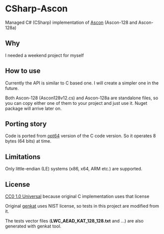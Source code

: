 # CSharp-Ascon

Managed C# (CSharp) implementation of [Ascon](https://ascon.iaik.tugraz.at/index.html) (Ascon-128 and Ascon-128a)

## Why

I needed a weekend project for myself

## How to use

Currently the API is similar to C based one. I will create a simpler one in the future.

Both Ascon-128 (Ascon128v12.cs) and Ascon-128a are standalone files, so you can copy either one of them to your project and just use it. Nuget package will arrive later on.

## Porting story

Code is ported from [opt64](https://github.com/ascon/ascon-c/tree/main/crypto_aead/ascon128v12/opt64) version of the C code version. So it operates 8 bytes (64 bits) at time.

## Limitations

Only little-endian (LE) systems (x86, x64, ARM etc.) are supported.

## License

[CC0 1.0 Universal](LICENSE) because original C implementation uses that license

Original [genkat](https://github.com/ascon/ascon-c/blob/main/tests/genkat_aead.c) uses NIST license, so tests in this project are modified from it. 

The tests vector files (**LWC_AEAD_KAT_128_128.txt** and ...) are also generated with genkat tool.
